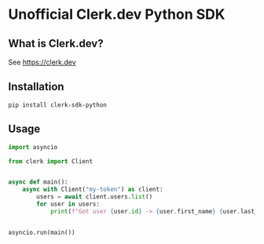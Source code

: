 # Unofficial Clerk.dev Python SDK

## What is Clerk.dev?

See https://clerk.dev

## Installation

`pip install clerk-sdk-python`

## Usage

```python
import asyncio

from clerk import Client


async def main():
    async with Client("my-token") as client:
        users = await client.users.list()
        for user in users:
            print(f"Got user {user.id} -> {user.first_name} {user.last_name}")


asyncio.run(main())
```
